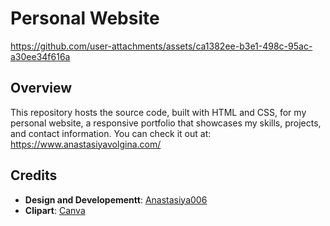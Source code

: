 # Personal Website
https://github.com/user-attachments/assets/ca1382ee-b3e1-498c-95ac-a30ee34f616a

## Overview
This repository hosts the source code, built with HTML and CSS, for my personal website, a responsive portfolio that showcases my skills, projects, and contact information. You can check it out at: https://www.anastasiyavolgina.com/

## Credits
- **Design and Developementt**: [Anastasiya006](https://github.com/Anastasiya006)
- **Clipart**: [Canva](https://www.canva.com/)
